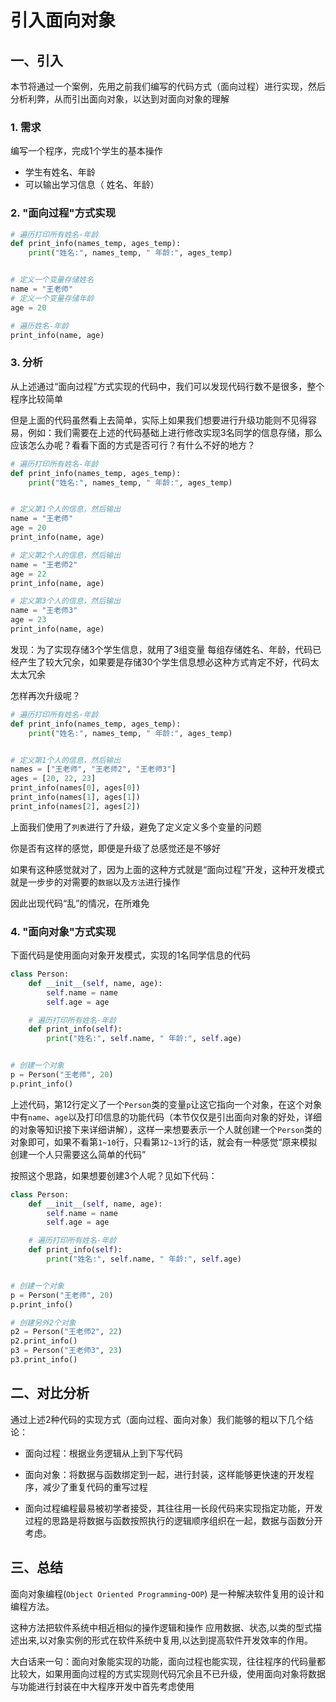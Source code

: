 # 引入面向对象


## 一、引入

本节将通过一个案例，先用之前我们编写的代码方式（面向过程）进行实现，然后分析利弊，从而引出面向对象，以达到对面向对象的理解

### 1. 需求

编写一个程序，完成1个学生的基本操作

- 学生有姓名、年龄
- 可以输出学习信息（ 姓名、年龄）

###  2. "面向过程"方式实现

```python
# 遍历打印所有姓名-年龄
def print_info(names_temp, ages_temp):
    print("姓名:", names_temp, " 年龄:", ages_temp)


# 定义一个变量存储姓名
name = "王老师"
# 定义一个变量存储年龄
age = 20

# 遍历姓名-年龄
print_info(name, age)

```



### 3. 分析

从上述通过“面向过程”方式实现的代码中，我们可以发现代码行数不是很多，整个程序比较简单

但是上面的代码虽然看上去简单，实际上如果我们想要进行升级功能则不见得容易，例如：我们需要在上述的代码基础上进行修改实现3名同学的信息存储，那么应该怎么办呢？看看下面的方式是否可行？有什么不好的地方？

```python
# 遍历打印所有姓名-年龄
def print_info(names_temp, ages_temp):
    print("姓名:", names_temp, " 年龄:", ages_temp)


# 定义第1个人的信息，然后输出
name = "王老师"
age = 20
print_info(name, age)

# 定义第2个人的信息，然后输出
name = "王老师2"
age = 22
print_info(name, age)

# 定义第3个人的信息，然后输出
name = "王老师3"
age = 23
print_info(name, age)

```

发现：为了实现存储3个学生信息，就用了3组变量 每组存储姓名、年龄，代码已经产生了较大冗余，如果要是存储30个学生信息想必这种方式肯定不好，代码太太太冗余

怎样再次升级呢？

```python
# 遍历打印所有姓名-年龄
def print_info(names_temp, ages_temp):
    print("姓名:", names_temp, " 年龄:", ages_temp)


# 定义第1个人的信息，然后输出
names = ["王老师", "王老师2", "王老师3"]
ages = [20, 22, 23]
print_info(names[0], ages[0])
print_info(names[1], ages[1])
print_info(names[2], ages[2])

```

上面我们使用了`列表`进行了升级，避免了定义定义多个变量的问题

你是否有这样的感觉，即便是升级了总感觉还是不够好

如果有这种感觉就对了，因为上面的这种方式就是“面向过程”开发，这种开发模式就是一步步的对需要的`数据`以及`方法`进行操作

因此出现代码“乱”的情况，在所难免

### 4. "面向对象"方式实现

下面代码是使用面向对象开发模式，实现的1名同学信息的代码

```python
class Person:
    def __init__(self, name, age):
        self.name = name
        self.age = age

    # 遍历打印所有姓名-年龄
    def print_info(self):
        print("姓名:", self.name, " 年龄:", self.age)


# 创建一个对象
p = Person("王老师", 20)
p.print_info()

```

上述代码，第12行定义了一个`Person`类的变量`p`让这它指向一个对象，在这个对象中有`name`、`age`以及打印信息的功能代码（本节仅仅是引出面向对象的好处，详细的对象等知识接下来详细讲解），这样一来想要表示一个人就创建一个`Person`类的对象即可，如果不看第`1~10`行，只看第`12~13`行的话，就会有一种感觉“原来模拟创建一个人只需要这么简单的代码”

按照这个思路，如果想要创建3个人呢？见如下代码：

```python
class Person:
    def __init__(self, name, age):
        self.name = name
        self.age = age

    # 遍历打印所有姓名-年龄
    def print_info(self):
        print("姓名:", self.name, " 年龄:", self.age)


# 创建一个对象
p = Person("王老师", 20)
p.print_info()

# 创建另外2个对象
p2 = Person("王老师2", 22)
p2.print_info()
p3 = Person("王老师3", 23)
p3.print_info()


```



## 二、对比分析

通过上述2种代码的实现方式（面向过程、面向对象）我们能够的粗以下几个结论：

* 面向过程：根据业务逻辑从上到下写代码

* 面向对象：将数据与函数绑定到一起，进行封装，这样能够更快速的开发程序，减少了重复代码的重写过程
* 面向过程编程最易被初学者接受，其往往用一长段代码来实现指定功能，开发过程的思路是将数据与函数按照执行的逻辑顺序组织在一起，数据与函数分开考虑。



## 三、总结

面向对象编程(`Object Oriented Programming`-`OOP`) 是一种解决软件复用的设计和编程方法。 

这种方法把软件系统中相近相似的操作逻辑和操作  应用数据、状态,以类的型式描述出来,以对象实例的形式在软件系统中复用,以达到提高软件开发效率的作用。



大白话来一句：面向对象能实现的功能，面向过程也能实现，往往程序的代码量都比较大，如果用面向过程的方式实现则代码冗余且不已升级，使用面向对象将数据与功能进行封装在中大程序开发中首先考虑使用


